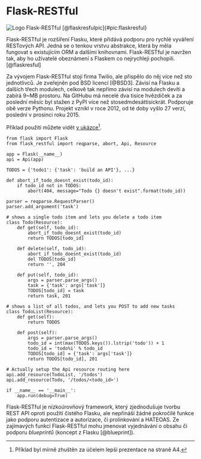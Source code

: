 Flask-RESTful
=============

![Logo Flask-RESTful [@flaskresfulpic]{#pic:flaskresful}](images/flask-restful)

Flask-RESTful je rozšíření Flasku, které přidává podporu pro rychlé vyváření RESTových API.
Jedná se o tenkou vrstvu abstrakce, která by měla fungovat s existujícím ORM a dalšími knihovnami.
Flask-RESTful je navržen tak, aby ho uživatelé obeznámení s Flaskem co nejrychleji pochopili. [@flaskresful]

Za vývojem Flask-RESTful stojí firma Twilio, ale přispělo do něj více než sto jednotlivců.
Je zveřejněn pod BSD licencí [@BSD3].
Závisí na Flasku a dalších třech modulech, celkově tak nepřímo závisí na modulech devíti a zabírá 9~MB prostoru.
Na GitHubu má necelé dva tisíce hvězdiček a za poslední měsíc byl stažen z PyPI více než stosedmdesáttisíckrát.
Podporuje obě verze Pythonu.
Projekt vznikl v roce 2012, od té doby vyšlo 27 verzí, poslední v prosinci roku 2015.

Příklad použití můžete vidět [v ukázce](#code:flaskresful@)[^zhusteno].

[^zhusteno]: Příklad byl mírně zhuštěn za účelem lepší prezentace na straně A4.

```{caption="{#code:flaskresful}Příklad použití z dokumentace Flask-RESTful \autocite{flaskrestfuldoc}" .python}
from flask import Flask
from flask_restful import reqparse, abort, Api, Resource

app = Flask(__name__)
api = Api(app)

TODOS = {'todo1': {'task': 'build an API'}, ...}

def abort_if_todo_doesnt_exist(todo_id):
    if todo_id not in TODOS:
        abort(404, message="Todo {} doesn't exist".format(todo_id))

parser = reqparse.RequestParser()
parser.add_argument('task')

# shows a single todo item and lets you delete a todo item
class Todo(Resource):
    def get(self, todo_id):
        abort_if_todo_doesnt_exist(todo_id)
        return TODOS[todo_id]

    def delete(self, todo_id):
        abort_if_todo_doesnt_exist(todo_id)
        del TODOS[todo_id]
        return '', 204

    def put(self, todo_id):
        args = parser.parse_args()
        task = {'task': args['task']}
        TODOS[todo_id] = task
        return task, 201

# shows a list of all todos, and lets you POST to add new tasks
class TodoList(Resource):
    def get(self):
        return TODOS

    def post(self):
        args = parser.parse_args()
        todo_id = int(max(TODOS.keys()).lstrip('todo')) + 1
        todo_id = 'todo%i' % todo_id
        TODOS[todo_id] = {'task': args['task']}
        return TODOS[todo_id], 201

# Actually setup the Api resource routing here
api.add_resource(TodoList, '/todos')
api.add_resource(Todo, '/todos/<todo_id>')

if __name__ == '__main__':
    app.run(debug=True)
```

Flask-RESTful je nízkoúrovňový framework, který zjednodušuje tvorbu REST API oproti použití čistého Flasku,
ale nepřináší žádné pokročilé funkce jako podporu autentizace a autorizace, či prolinkování a HATEOAS.
Ze zajímavých funkcí Flask-RESTful mohu jmenovat vyjednávání o obsahu či podporu *blueprintů* (koncept z Flasku [@blueprint]).